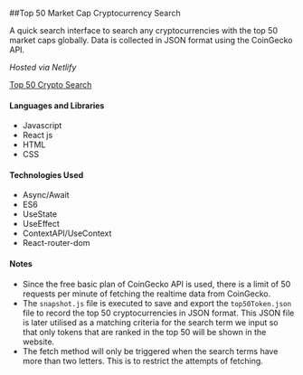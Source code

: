 ##Top 50 Market Cap Cryptocurrency Search

A quick search interface to search any cryptocurrencies with the top 50 market caps globally. Data is collected in JSON format using the CoinGecko API.

_Hosted via Netlify_

[Top 50 Crypto Search](https://top50-crypto-search.netlify.app/)

#### Languages and Libraries

- Javascript
- React js
- HTML
- CSS

#### Technologies Used

- Async/Await
- ES6
- UseState
- UseEffect
- ContextAPI/UseContext
- React-router-dom

#### Notes

- Since the free basic plan of CoinGecko API is used, there is a limit of 50 requests per minute of fetching the realtime data from CoinGecko.
- The `snapshot.js` file is executed to save and export the `top50Token.json` file to record the top 50 cryptocurrencies in JSON format. This JSON file is later utilised as a matching criteria for the search term we input so that only tokens that are ranked in the top 50 will be shown in the website.
- The fetch method will only be triggered when the search terms have more than two letters. This is to restrict the attempts of fetching.
